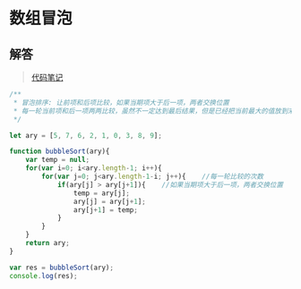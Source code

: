 # 数组冒泡
<ClientOnly>
  <Valine></Valine>
</ClientOnly>

## 解答
> [代码笔记](https://zmx2321.github.io/blog_code/algorithm/other/example/base/arr_maopao)

```js
/**
 * 冒泡排序: 让前项和后项比较，如果当期项大于后一项，两者交换位置
 * 每一轮当前项和后一项两两比较，虽然不一定达到最后结果，但是已经把当前最大的值放到末尾了
 */

let ary = [5, 7, 6, 2, 1, 0, 3, 8, 9];

function bubbleSort(ary){
    var temp = null;
    for(var i=0; i<ary.length-1; i++){
        for(var j=0; j<ary.length-1-i; j++){    //每一轮比较的次数
            if(ary[j] > ary[j+1]){    //如果当期项大于后一项，两者交换位置
                temp = ary[j];
                ary[j] = ary[j+1];
                ary[j+1] = temp;
            }
        }
    }
    return ary;
}

var res = bubbleSort(ary);
console.log(res);
```